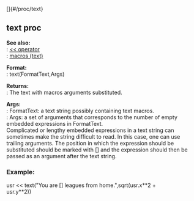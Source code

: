 []{#/proc/text}    
## text proc    
**See also:**    
:   [\<\< operator](/ref/operator/%3c%3c.md)    
:   [macros (text)](/ref/DM/text/macros.md)    
<!-- -->    
**Format:**    
:   text(FormatText,Args)    
<!-- -->    
**Returns:**    
:   The text with macros arguments substituted.    
<!-- -->    
**Args:**    
:   FormatText: a text string possibly containing text macros.    
:   Args: a set of arguments that corresponds to the number of empty    
    embedded expressions in FormatText.    
Complicated or lengthy embedded expressions in a text string can    
sometimes make the string difficult to read. In this case, one can use    
trailing arguments. The position in which the expression should be    
substituted should be marked with \[\] and the expression should then be    
passed as an argument after the text string.    
### Example:    
usr \<\< text(\"You are \[\] leagues from home.\",sqrt(usr.x\*\*2 +    
usr.y\*\*2))  